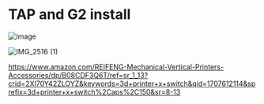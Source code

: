 # TAP and G2 install

![image](https://github.com/robermeyer/VoronMods/assets/7516894/0dd60fbd-c590-43e6-a687-94957434d80d)

![IMG_2516 (1)](https://github.com/robermeyer/VoronMods/assets/7516894/67b085b9-d345-4ab8-a388-25e0e6e815da)

https://www.amazon.com/REIFENG-Mechanical-Vertical-Printers-Accessories/dp/B08CDF3Q6T/ref=sr_1_13?crid=2XI70Y42ZLOYZ&keywords=3d+printer+x+switch&qid=1707612114&sprefix=3d+printer+x+switch%2Caps%2C150&sr=8-13
